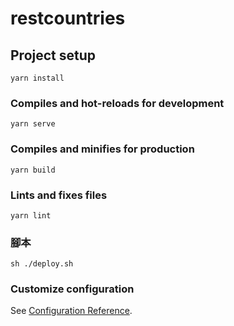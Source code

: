 # restcountries

## Project setup
```
yarn install
```

### Compiles and hot-reloads for development
```
yarn serve
```

### Compiles and minifies for production
```
yarn build
```

### Lints and fixes files
```
yarn lint
```

### 腳本
```
sh ./deploy.sh
```

### Customize configuration
See [Configuration Reference](https://cli.vuejs.org/config/).
